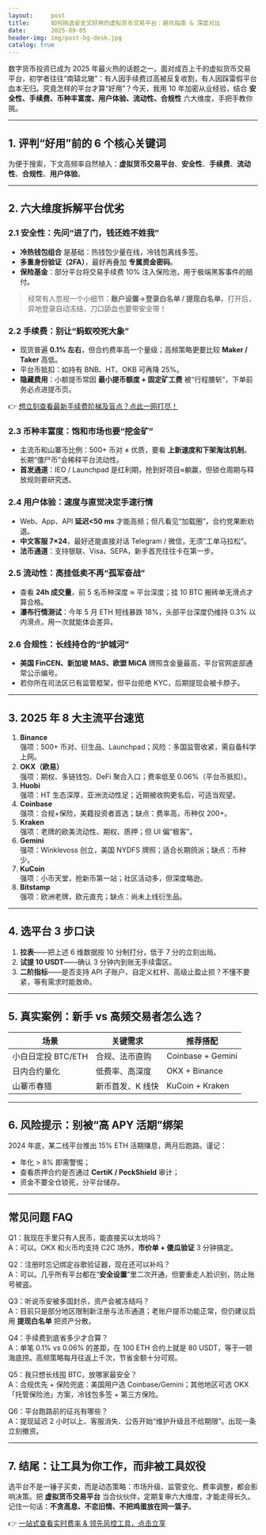 ```yaml
---
layout:     post
title:      如何挑选安全又好用的虚拟货币交易平台：避坑指南 & 深度对比
date:       2025-09-05
header-img: img/post-bg-desk.jpg
catalog: true
---
```


数字货币投资已成为 2025 年最火热的话题之一。面对成百上千的虚拟货币交易平台，初学者往往“南辕北辙”：有人因手续费过高被反复收割，有人因踩雷假平台血本无归。究竟怎样的平台才算“好用”？今天，我用 10 年加密从业经验，结合 **安全性、手续费、币种丰富度、用户体验、流动性、合规性** 六大维度，手把手教你挑。

---

## 1. 评判“好用”前的 6 个核心关键词  
为便于搜索，下文高频率自然植入：**虚拟货币交易平台**、**安全性**、**手续费**、**流动性**、**合规性**、**用户体验**。

---

## 2. 六大维度拆解平台优劣  

### 2.1 安全性：先问“进了门，钱还姓不姓我”  
- **冷热钱包组合** 是基础：热钱包少量在线，冷钱包离线多签。  
- **多重身份验证（2FA）**，最好再叠加 **专属资金密码**。  
- **保险基金**：部分平台将交易手续费 10% 注入保险池，用于极端黑客事件的赔付。  

> 经常有人忽视一个小细节：**账户设置→登录白名单 / 提现白名单**。打开后，异地登录自动冻结，刀口舔血也要带安全带！

### 2.2 手续费：别让“蚂蚁咬死大象”  
- 现货普遍 **0.1% 左右**，但合约费率高一个量级；高频策略更要比较 **Maker / Taker** 高低。  
- 平台币抵扣：如持有 BNB、HT、OKB 可再降 25%。  
- **隐藏费用**：小额提币常因 **最小提币额度 + 固定矿工费** 被“行程腰斩”，下单前务必点进提币页。  

👉 [想立刻查看最新手续费阶梯及盲点？点此一网打尽！](https://okxdog.com/)

### 2.3 币种丰富度：饱和市场也要“挖金矿”  
- 主流币和山寨币比例：500+ 币对 ≠ 优质，要看 **上新速度和下架淘汰机制**。长期“僵尸币”会稀释平台流动性。  
- **首发通道**：IEO / Launchpad 是红利期，抢到好项目≈躺赢，但锁仓周期与释放规则要研究透。  

### 2.4 用户体验：速度与直觉决定手速行情  
- Web、App、API **延迟<50 ms** 才能高频；但凡看见“加载圈”，合约党果断劝退。  
- **中文客服 7×24**，最好还能直接对话 Telegram / 微信，无须“工单马拉松”。  
- **法币通道**：支持银联、Visa、SEPA，新手首充往往卡在第一步。  

### 2.5 流动性：高挂低卖不再“孤军奋战”  
- 查看 **24h 成交量**，前 5 名币种深度 ≈ 平台深度；挂 10 BTC 搬砖单无滑点才算合格。  
- **瀑布行情测试**：今年 5 月 ETH 短线暴跌 18%，头部平台深度仍维持 0.3% 以内滑点，用一次就能体会差异。  

### 2.6 合规性：长线持仓的“护城河”  
- **美国 FinCEN、新加坡 MAS、欧盟 MiCA** 牌照含金量最高，平台官网底部通常公示编号。  
- 若你所在司法区已有监管框架，但平台拒绝 KYC，后期提现会被卡脖子。  

---

## 3. 2025 年 8 大主流平台速览  

1. **Binance**  
   强项：500+ 币对、衍生品、Launchpad；风险：多国监管收紧，需自备科学上网。  
2. **OKX（欧易）**  
   强项：期权、多链钱包、DeFi 聚合入口；费率低至 0.06%（平台币抵扣）。  
3. **Huobi**  
   强项：HT 生态深厚，亚洲流动性足；近期被收购更名后，可适当观望。  
4. **Coinbase**  
   强项：合规+保险，美籍投资者首选；缺点：费率高，币种仅 200+。  
5. **Kraken**  
   强项：老牌的欧美流动性、期权、质押；但 UI 偏“极客”。  
6. **Gemini**  
   强项：Winklevoss 创立，美国 NYDFS 牌照；适合长期鸽派；缺点：币种少。  
7. **KuCoin**  
   强项：小币天堂，抢新币第一站；社区活动多，但深度略逊。  
8. **Bitstamp**  
   强项：欧洲老牌，欧元直充；缺点：尚未上线衍生品。  

---

## 4. 选平台 3 步口诀  
1. **拉表**——把上述 6 维数据按 10 分制打分，低于 7 分的立刻出局。  
2. **试提 10 USDT**——确认 3 分钟内到账无手续雷区。  
3. **二阶指标**——是否支持 API 子账户、自定义杠杆、高级止盈止损？不懂不要紧，等有需求时能救命。  

---

## 5. 真实案例：新手 vs 高频交易者怎么选？  

| 场景 | 关键需求 | 推荐搭配 |
|------|----------|----------|
| 小白日定投 BTC/ETH | 合规、法币直购 | Coinbase + Gemini |
| 日内合约量化 | 低费率、高深度 | OKX + Binance |
| 山寨币春猎 | 新币首发、K 线快 | KuCoin + Kraken |

---

## 6. 风险提示：别被“高 APY 活期”绑架  
2024 年底，某二线平台推出 15% ETH 活期赚息，两月后跑路。谨记：  
- 年化 > 8% 即需警惕；  
- 查看质押合约是否通过 **CertiK / PeckShield** 审计；  
- 资金不要全仓锁死，分平台储存。

---

## 常见问题 FAQ  

Q1：我现在手里只有人民币，能直接买以太坊吗？  
A：可以。OKX 和火币均支持 C2C 场外，**市价单 + 傻瓜验证** 3 分钟搞定。

Q2：注册时忘记绑定谷歌验证器，现在还可以补吗？  
A：可以。几乎所有平台都在“**安全设置**”里二次开通，但要重走人脸识别，防止账号被盗。

Q3：听说币安被多国封杀，资产会被冻结吗？  
A：目前只是部分地区限制新注册与法币通道；老账户提币功能正常，但仍建议启用 **提现白名单** 把资产分散。

Q4：手续费到底省多少才合算？  
A：单笔 0.1% vs 0.06% 的差距，在 100 ETH 合约上就是 80 USDT，等于一顿海底捞。高频策略每月往返上千次，节省金额十分可观。

Q5：我只想长线囤 BTC，放哪家最安全？  
A：合规优先 + 保险兜底：美国用户选 Coinbase/Gemini；其他地区可选 OKX「托管保险池」方案，冷钱包多签 + 第三方保险。

Q6：平台跑路前的征兆有哪些？  
A：提现延迟 2 小时以上、客服消失、公告开始“维护升级且不给期限”。出现一条立刻撤资。

---

## 7. 结尾：让工具为你工作，而非被工具奴役  
选平台不是一锤子买卖，而是动态策略：市场升级、监管变化、费率调整，都会影响决策。把 **虚拟货币交易平台** 当合伙伙伴，定期复审六大维度，才能走得长久。记住一句话：**不贪高息、不恋旧情、不把鸡蛋放在同一篮子**。

👉 [一站式查看实时费率 & 领先风控工具，点击立享](https://okxdog.com/)